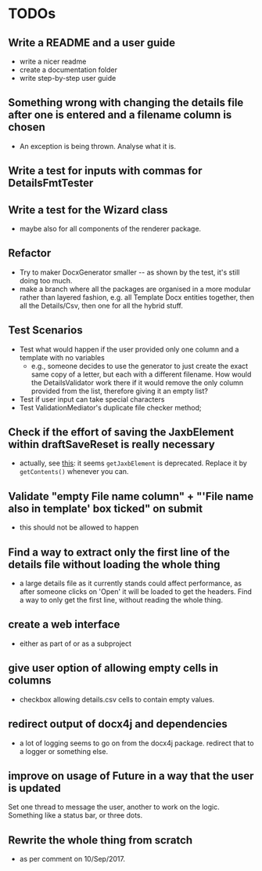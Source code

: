 TODOs
=====

Write a README and a user guide
-------------------------------
- write a nicer readme 
- create a documentation folder
- write step-by-step user guide


Something wrong with changing the details file after one is entered and a filename column is chosen
---------------------------------------------------------------------------------------------------
- An exception is being thrown. Analyse what it is.


Write a test for inputs with commas for DetailsFmtTester
--------------------------------------------------------


Write a test for the Wizard class
---------------------------------
- maybe also for all components of the renderer package.


Refactor
--------
- Try to maker DocxGenerator smaller -- as shown by the test, it's still doing
  too much.
- make a branch where all the packages are organised in a more modular rather
  than layered fashion, e.g. all Template Docx entities together, then all the
  Details/Csv, then one for all the hybrid stuff.


Test Scenarios
--------------
- Test what would happen if the user provided only one column and a template
  with no variables
  - e.g., someone decides to use the generator to just create the exact same
    copy of a letter, but each with a different filename. How would the
    DetailsValidator work there if it would remove the only column provided
    from the list, therefore giving it an empty list?
- Test if user input can take special characters
- Test ValidationMediator's duplicate file checker method;


Check if the effort of saving the JaxbElement within draftSaveReset is really necessary
---------------------------------------------------------------------------------------
- actually, see
  [this](https://www.docx4java.org/forums/docx-java-f6/which-methods-to-use-for-the-deprecated-ones-t2373.html):
  it seems `getJaxbElement` is deprecated. Replace it by `getContents()`
  whenever you can.


Validate "empty File name column" + "'File name also in template' box ticked" on submit
---------------------------------------------------------------------------------------
- this should not be allowed to happen


Find a way to extract only the first line of the details file without loading the whole thing
---------------------------------------------------------------------------------------------
- a large details file as it currently stands could affect performance, as
  after someone clicks on 'Open' it will be loaded to get the headers. Find a
  way to only get the first line, without reading the whole thing.


create a web interface
----------------------
- either as part of or as a subproject


give user option of allowing empty cells in columns
---------------------------------------------------
- checkbox allowing details.csv cells to contain empty values.


redirect output of docx4j and dependencies
------------------------------------------
- a lot of logging seems to go on from the docx4j package. redirect that to a
  logger or something else.


improve on usage of Future in a way that the user is updated
------------------------------------------------------------
Set one thread to message the user, another to work on the logic. Something
like a status bar, or three dots.


Rewrite the whole thing from scratch
-------------------------------------
- as per comment on 10/Sep/2017.
